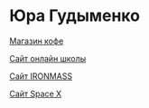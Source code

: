 # Юра Гудыменко
[Магазин кофе](https://yura-gudym.github.io/Cofe_Shop/ "Описание")

[Сайт онлайн школы](https://yura-gudym.github.io/School/ "Описание")

[Сайт IRONMASS](https://yura-gudym.github.io/IronMass/ "Описание")

[Сайт Space X](https://yura-gudym.github.io/space%20X/ "Описание")
